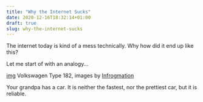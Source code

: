 ```yaml
---
title: "Why the Internet Sucks"
date: 2020-12-16T18:32:14+01:00
draft: true
slug: why-the-internet-sucks
---
```


The internet today is kind of a mess technically. Why how did it end up like this?

Let me start of with an analogy...

[img](https://de.wikipedia.org/wiki/VW_Typ_181#/media/Datei:OrangeVWThing2.jpg)
Volkswagen Type 182, images by [Infrogmation](https://commons.wikimedia.org/wiki/User:Infrogmation)

Your grandpa has a car. It is neither the fastest, nor the prettiest car, but it is reliable.